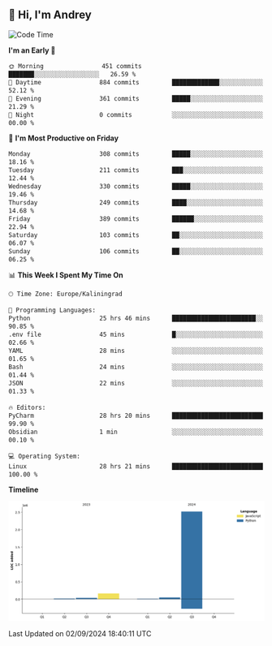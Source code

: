 ## 👋 Hi, I'm Andrey

<!--START_SECTION:waka-->
![Code Time](http://img.shields.io/badge/Code%20Time-391%20hrs%2050%20mins-blue)

**I'm an Early 🐤** 

```text
🌞 Morning                451 commits         ███████░░░░░░░░░░░░░░░░░░   26.59 % 
🌆 Daytime                884 commits         █████████████░░░░░░░░░░░░   52.12 % 
🌃 Evening                361 commits         █████░░░░░░░░░░░░░░░░░░░░   21.29 % 
🌙 Night                  0 commits           ░░░░░░░░░░░░░░░░░░░░░░░░░   00.00 % 
```
📅 **I'm Most Productive on Friday** 

```text
Monday                   308 commits         █████░░░░░░░░░░░░░░░░░░░░   18.16 % 
Tuesday                  211 commits         ███░░░░░░░░░░░░░░░░░░░░░░   12.44 % 
Wednesday                330 commits         █████░░░░░░░░░░░░░░░░░░░░   19.46 % 
Thursday                 249 commits         ████░░░░░░░░░░░░░░░░░░░░░   14.68 % 
Friday                   389 commits         ██████░░░░░░░░░░░░░░░░░░░   22.94 % 
Saturday                 103 commits         ██░░░░░░░░░░░░░░░░░░░░░░░   06.07 % 
Sunday                   106 commits         ██░░░░░░░░░░░░░░░░░░░░░░░   06.25 % 
```


📊 **This Week I Spent My Time On** 

```text
🕑︎ Time Zone: Europe/Kaliningrad

💬 Programming Languages: 
Python                   25 hrs 46 mins      ███████████████████████░░   90.85 % 
.env file                45 mins             █░░░░░░░░░░░░░░░░░░░░░░░░   02.66 % 
YAML                     28 mins             ░░░░░░░░░░░░░░░░░░░░░░░░░   01.65 % 
Bash                     24 mins             ░░░░░░░░░░░░░░░░░░░░░░░░░   01.44 % 
JSON                     22 mins             ░░░░░░░░░░░░░░░░░░░░░░░░░   01.33 % 

🔥 Editors: 
PyCharm                  28 hrs 20 mins      █████████████████████████   99.90 % 
Obsidian                 1 min               ░░░░░░░░░░░░░░░░░░░░░░░░░   00.10 % 

💻 Operating System: 
Linux                    28 hrs 21 mins      █████████████████████████   100.00 % 
```

**Timeline**

![Lines of Code chart](https://raw.githubusercontent.com/Mist3s/Mist3s/main/assets/bar_graph.png)


 Last Updated on 02/09/2024 18:40:11 UTC
<!--END_SECTION:waka-->

